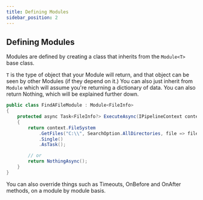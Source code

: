 ```yaml
---
title: Defining Modules
sidebar_position: 2
---
```


## Defining Modules

Modules are defined by creating a class that inherits from the `Module<T>` base class.

`T` is the type of object that your Module will return, and that object can be seen by other Modules (if they depend on it.)
You can also just inherit from `Module` which will assume you're returning a dictionary of data. You can also return Nothing, which will be explained further down.

```csharp
public class FindAFileModule : Module<FileInfo>
{
    protected async Task<FileInfo?> ExecuteAsync(IPipelineContext context, CancellationToken cancellationToken)
    {
        return context.FileSystem
            .GetFiles("C:\\", SearchOption.AllDirectories, file => file.Name == "MyJsonFile.json")
            .Single()
            .AsTask();

        // or
        return NothingAsync();
    }
}
```

You can also override things such as Timeouts, OnBefore and OnAfter methods, on a module by module basis.
